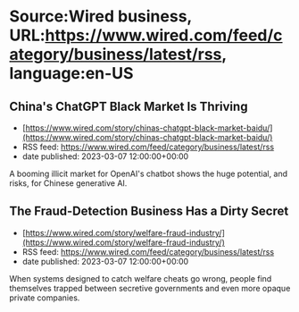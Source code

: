 # Source:Wired business, URL:https://www.wired.com/feed/category/business/latest/rss, language:en-US

## China's ChatGPT Black Market Is Thriving
 - [https://www.wired.com/story/chinas-chatgpt-black-market-baidu/](https://www.wired.com/story/chinas-chatgpt-black-market-baidu/)
 - RSS feed: https://www.wired.com/feed/category/business/latest/rss
 - date published: 2023-03-07 12:00:00+00:00

A booming illicit market for OpenAI's chatbot shows the huge potential, and risks, for Chinese generative AI.

## The Fraud-Detection Business Has a Dirty Secret
 - [https://www.wired.com/story/welfare-fraud-industry/](https://www.wired.com/story/welfare-fraud-industry/)
 - RSS feed: https://www.wired.com/feed/category/business/latest/rss
 - date published: 2023-03-07 12:00:00+00:00

When systems designed to catch welfare cheats go wrong, people find themselves trapped between secretive governments and even more opaque private companies.

